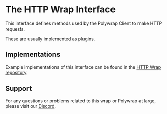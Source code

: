 # The HTTP Wrap Interface

This interface defines methods used by the Polywrap Client to make HTTP requests.

These are usually implemented as plugins.

## Implementations

Example implementations of this interface can be found in the [HTTP Wrap repository](https://github.com/polywrap/http).

## Support

For any questions or problems related to this wrap or Polywrap at large, please visit our [Discord](https://discord.polywrap.io).
